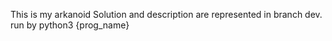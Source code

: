 This is my arkanoid
Solution and description are represented in branch dev.
run by python3 {prog_name}
